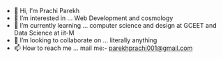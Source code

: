 - 👋 Hi, I’m Prachi Parekh
- 👀 I’m interested in ... Web Development and cosmology
- 🌱 I’m currently learning ... computer science and design at GCEET and Data Science at iit-M
- 💞️ I’m looking to collaborate on ... literally anything
- 📫 How to reach me ... mail me:-  parekhprachi001@gmail.com

<!---
between2legs/between2legs is a ✨ special ✨ repository because its `README.md` (this file) appears on your GitHub profile.
You can click the Preview link to take a look at your changes.
--->
